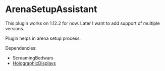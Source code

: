 # ArenaSetupAssistant

This plugin works on 1.12.2 for now. Later I want to add support of multiple versions.

Plugin helps in arena setup process. 

Dependencies:
- ScreamingBedwars
- [HolographicDisplays](https://dev.bukkit.org/projects/holographic-displays/files/4701290)

